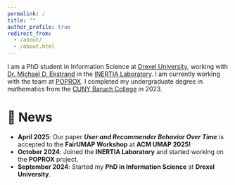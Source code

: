 ```yaml
---
permalink: /
title: ""
author_profile: true
redirect_from: 
  - /about/
  - /about.html
---
```



I am a PhD student in Information Science at [Drexel University](https://drexel.edu), working with [Dr. Michael D. Ekstrand](https://md.ekstrandom.net) in the [INERTIA Laboratory](https://inertial.science). I am currently working with the team at [POPROX](https://poprox.ai). I completed my undergraduate degree in mathematics from the [CUNY Baruch College](https://www.baruch.cuny.edu) in 2023.

📰 News
======
* **April 2025**: Our paper <b><i>User and Recommender Behavior Over Time</i></b> is accepted to the <b>FairUMAP Workshop</b> at <b>ACM UMAP 2025!</b>
* **October 2024**: Joined the <b>INERTIA Laboratory</b> and started working on the <b>POPROX</b> project.
* **September 2024**: Started my <b>PhD in Information Science</b> at <b>Drexel University</b>.

